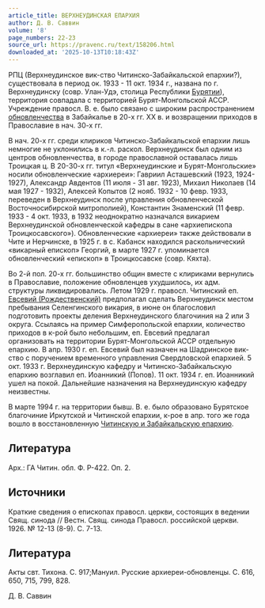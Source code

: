 ```yaml
---
article_title: ВЕРХНЕУДИНСКАЯ ЕПАРХИЯ
author: Д. В. Саввин
volume: '8'
page_numbers: 22-23
source_url: https://pravenc.ru/text/158206.html
downloaded_at: '2025-10-13T10:18:43Z'
---
```


РПЦ (Верхнеудинское вик-ство Читинско-Забайкальской епархии?), существовала в период ок. 1933 - 11 окт. 1934 г., названа по г. Верхнеудинску (совр. Улан-Удэ, столица Республики [Бурятии](https://pravenc.ru/text/Бурятии.html)), территория совпадала с территорией Бурят-Монгольской АССР. Учреждение правосл. В. е. было связано с широким распространением [обновленчества](https://pravenc.ru/text/обновленчество.html) в Забайкалье в 20-х гг. XX в. и возвращении приходов в Православие в нач. 30-х гг.

В нач. 20-х гг. среди клириков Читинско-Забайкальской епархии лишь немногие не уклонились в к.-л. раскол. Верхнеудинск был одним из центров обновленчества, в городе православной оставалась лишь Троицкая ц. В 20-30-х гг. титул «Верхнеудинские и Бурят-Монгольские» носили обновленческие «архиереи»: Гавриил Асташевский (1923, 1924-1927), Александр Авдентов (11 июля - 31 авг. 1923), Михаил Николаев (14 мая 1927 - 1932), Алексей Копытов (2 нояб. 1932 - 10 февр. 1933, переведен в Верхнеудинск после управления обновленческой Восточносибирской митрополией), Константин Знаменский (11 февр. 1933 - 4 окт. 1933, в 1932 неоднократно назначался викарием Верхнеудинской обновленческой кафедры в сане «архиепископа Троицкосавского»). Обновленческие «архиереи» также действовали в Чите и Нерчинске, в 1925 г. в с. Кабанск находился раскольнический «викарный епископ» Георгий, в марте 1927 г. упоминается обновленческий «епископ» в Троицкосавске (совр. Кяхта).

Во 2-й пол. 20-х гг. большинство общин вместе с клириками вернулись в Православие, положение обновленцев ухудшилось, их адм. структуры ликвидировались. Летом 1929 г. правосл. Читинский еп. [Евсевий (Рождественский)](<https://pravenc.ru/text/Евсевий (Рождественский).html>) предполагал сделать Верхнеудинск местом пребывания Селенгинского викария, в июне он благословил подготовить проекты деления Верхнеудинского благочиния на 2 или 3 округа. Ссылаясь на пример Симферопольской епархии, количество приходов в к-рой было небольшим, еп. Евсевий предлагал организовать на территории Бурят-Монгольской АССР отдельную епархию. В апр. 1930 г. еп. Евсевий был назначен на Шадринское вик-ство с поручением временного управления Свердловской епархией. 5 окт. 1933 г. Верхнеудинскую кафедру и Читинско-Забайкальскую епархию возглавил еп. Иоанникий (Попов). 11 окт. 1934 г. еп. Иоанникий ушел на покой. Дальнейшие назначения на Верхнеудинскую кафедру неизвестны.

В марте 1994 г. на территории бывш. В. е. было образовано Бурятское благочиние Иркутской и Читинской епархии, к-рое в апр. того же года вошло в восстановленную [Читинскую и Забайкальскую епархию](<https://pravenc.ru/text/Читинскую и Забайкальскую епархию.html>).

## Литература

Арх.: ГА Читин. обл. Ф. Р-422. Оп. 2.

## Источники

Краткие сведения о епископах правосл. церкви, состоящих в ведении Свящ. синода // Вестн. Свящ. синода Правосл. российской церкви. 1926. № 12-13 (8-9). С. 7-13.

## Литература

Акты свт. Тихона. С. 917;Мануил. Русские архиереи-обновленцы. С. 616, 650, 715, 799, 828.

Д. В. Саввин
